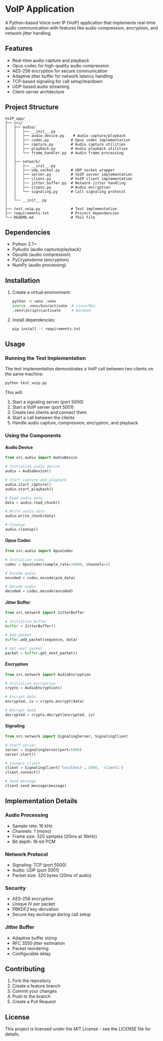 # VoIP Application

A Python-based Voice over IP (VoIP) application that implements real-time audio communication with features like audio compression, encryption, and network jitter handling.

## Features

- Real-time audio capture and playback
- Opus codec for high-quality audio compression
- AES-256 encryption for secure communication
- Adaptive jitter buffer for network latency handling
- TCP-based signaling for call setup/teardown
- UDP-based audio streaming
- Client-server architecture

## Project Structure

```
VoIP_app/
├── src/
│   ├── audio/
│   │   ├── __init__.py
│   │   ├── audio_device.py    # Audio capture/playback
│   │   ├── codec.py          # Opus codec implementation
│   │   ├── capture.py        # Audio capture utilities
│   │   ├── playback.py       # Audio playback utilities
│   │   └── frame_handler.py  # Audio frame processing
│   │
│   ├── network/
│   │   ├── __init__.py
│   │   ├── udp_socket.py     # UDP socket wrapper
│   │   ├── server.py         # VoIP server implementation
│   │   ├── client.py         # VoIP client implementation
│   │   ├── jitter_buffer.py  # Network jitter handling
│   │   ├── crypto.py         # Audio encryption
│   │   └── signaling.py      # Call signaling protocol
│   │
│   └── __init__.py
│
├── test_voip.py              # Test implementation
├── requirements.txt          # Project dependencies
└── README.md                 # This file
```

## Dependencies

- Python 3.7+
- PyAudio (audio capture/playback)
- Opuslib (audio compression)
- PyCryptodome (encryption)
- NumPy (audio processing)

## Installation

1. Create a virtual environment:
   ```bash
   python -m venv .venv
   source .venv/bin/activate  # Linux/Mac
   .venv\Scripts\activate     # Windows
   ```

2. Install dependencies:
   ```bash
   pip install -r requirements.txt
   ```

## Usage

### Running the Test Implementation

The test implementation demonstrates a VoIP call between two clients on the same machine:

```bash
python test_voip.py
```

This will:
1. Start a signaling server (port 5000)
2. Start a VoIP server (port 5001)
3. Create two clients and connect them
4. Start a call between the clients
5. Handle audio capture, compression, encryption, and playback

### Using the Components

#### Audio Device

```python
from src.audio import AudioDevice

# Initialize audio device
audio = AudioDevice()

# Start capture and playback
audio.start_capture()
audio.start_playback()

# Read audio data
data = audio.read_chunk()

# Write audio data
audio.write_chunk(data)

# Cleanup
audio.cleanup()
```

#### Opus Codec

```python
from src.audio import OpusCodec

# Initialize codec
codec = OpusCodec(sample_rate=16000, channels=1)

# Encode audio
encoded = codec.encode(pcm_data)

# Decode audio
decoded = codec.decode(encoded)
```

#### Jitter Buffer

```python
from src.network import JitterBuffer

# Initialize buffer
buffer = JitterBuffer()

# Add packet
buffer.add_packet(sequence, data)

# Get next packet
packet = buffer.get_next_packet()
```

#### Encryption

```python
from src.network import AudioEncryption

# Initialize encryption
crypto = AudioEncryption()

# Encrypt data
encrypted, iv = crypto.encrypt(data)

# Decrypt data
decrypted = crypto.decrypt(encrypted, iv)
```

#### Signaling

```python
from src.network import SignalingServer, SignalingClient

# Start server
server = SignalingServer(port=5000)
server.start()

# Connect client
client = SignalingClient('localhost', 5000, 'client1')
client.connect()

# Send message
client.send_message(message)
```

## Implementation Details

### Audio Processing

- Sample rate: 16 kHz
- Channels: 1 (mono)
- Frame size: 320 samples (20ms at 16kHz)
- Bit depth: 16-bit PCM

### Network Protocol

- Signaling: TCP (port 5000)
- Audio: UDP (port 5001)
- Packet size: 320 bytes (20ms of audio)

### Security

- AES-256 encryption
- Unique IV per packet
- PBKDF2 key derivation
- Secure key exchange during call setup

### Jitter Buffer

- Adaptive buffer sizing
- RFC 3550 jitter estimation
- Packet reordering
- Configurable delay

## Contributing

1. Fork the repository
2. Create a feature branch
3. Commit your changes
4. Push to the branch
5. Create a Pull Request

## License

This project is licensed under the MIT License - see the LICENSE file for details. 